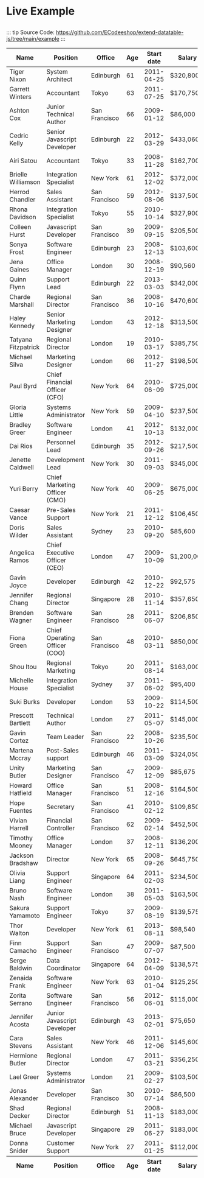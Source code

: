 # Live Example

## 

::: tip
Source Code: https://github.com/ECodeeshop/extend-datatable-js/tree/main/example 
:::

<table id="example" class="display" style="width:100%">
    <thead>
        <tr>
            <th>Name</th>
            <th>Position</th>
            <th>Office</th>
            <th>Age</th>
            <th>Start date</th>
            <th>Salary</th>
            <th>URL</th>
        </tr>
    </thead>
    <tbody>
        <tr>
            <td>Tiger Nixon</td>
            <td>System Architect</td>
            <td>Edinburgh</td>
            <td>61</td>
            <td>2011-04-25</td>
            <td>$320,800</td>
            <td>https://codeeshop.com</td>
        </tr>
        <tr>
            <td>Garrett Winters</td>
            <td>Accountant</td>
            <td>Tokyo</td>
            <td>63</td>
            <td>2011-07-25</td>
            <td>$170,750</td>
            <td>https://codeeshop.com</td>
        </tr>
        <tr>
            <td>Ashton Cox</td>
            <td>Junior Technical Author</td>
            <td>San Francisco</td>
            <td>66</td>
            <td>2009-01-12</td>
            <td>$86,000</td>
            <td>https://codeeshop.com</td>
        </tr>
        <tr>
            <td>Cedric Kelly</td>
            <td>Senior Javascript Developer</td>
            <td>Edinburgh</td>
            <td>22</td>
            <td>2012-03-29</td>
            <td>$433,060</td>
            <td>https://codeeshop.com</td>
        </tr>
        <tr>
            <td>Airi Satou</td>
            <td>Accountant</td>
            <td>Tokyo</td>
            <td>33</td>
            <td>2008-11-28</td>
            <td>$162,700</td>
            <td>https://codeeshop.com</td>
        </tr>
        <tr>
            <td>Brielle Williamson</td>
            <td>Integration Specialist</td>
            <td>New York</td>
            <td>61</td>
            <td>2012-12-02</td>
            <td>$372,000</td>
            <td>https://codeeshop.com</td>
        </tr>
        <tr>
            <td>Herrod Chandler</td>
            <td>Sales Assistant</td>
            <td>San Francisco</td>
            <td>59</td>
            <td>2012-08-06</td>
            <td>$137,500</td>
            <td>https://codeeshop.com</td>
        </tr>
        <tr>
            <td>Rhona Davidson</td>
            <td>Integration Specialist</td>
            <td>Tokyo</td>
            <td>55</td>
            <td>2010-10-14</td>
            <td>$327,900</td>
            <td>https://codeeshop.com</td>
        </tr>
        <tr>
            <td>Colleen Hurst</td>
            <td>Javascript Developer</td>
            <td>San Francisco</td>
            <td>39</td>
            <td>2009-09-15</td>
            <td>$205,500</td>
            <td>https://codeeshop.com</td>
        </tr>
        <tr>
            <td>Sonya Frost</td>
            <td>Software Engineer</td>
            <td>Edinburgh</td>
            <td>23</td>
            <td>2008-12-13</td>
            <td>$103,600</td>
            <td>https://codeeshop.com</td>
        </tr>
        <tr>
            <td>Jena Gaines</td>
            <td>Office Manager</td>
            <td>London</td>
            <td>30</td>
            <td>2008-12-19</td>
            <td>$90,560</td>
            <td>https://codeeshop.com</td>
        </tr>
        <tr>
            <td>Quinn Flynn</td>
            <td>Support Lead</td>
            <td>Edinburgh</td>
            <td>22</td>
            <td>2013-03-03</td>
            <td>$342,000</td>
            <td>https://codeeshop.com</td>
        </tr>
        <tr>
            <td>Charde Marshall</td>
            <td>Regional Director</td>
            <td>San Francisco</td>
            <td>36</td>
            <td>2008-10-16</td>
            <td>$470,600</td>
            <td>https://codeeshop.com</td>
        </tr>
        <tr>
            <td>Haley Kennedy</td>
            <td>Senior Marketing Designer</td>
            <td>London</td>
            <td>43</td>
            <td>2012-12-18</td>
            <td>$313,500</td>
            <td>https://codeeshop.com</td>
        </tr>
        <tr>
            <td>Tatyana Fitzpatrick</td>
            <td>Regional Director</td>
            <td>London</td>
            <td>19</td>
            <td>2010-03-17</td>
            <td>$385,750</td>
            <td>https://codeeshop.com</td>
        </tr>
        <tr>
            <td>Michael Silva</td>
            <td>Marketing Designer</td>
            <td>London</td>
            <td>66</td>
            <td>2012-11-27</td>
            <td>$198,500</td>
            <td>https://codeeshop.com</td>
        </tr>
        <tr>
            <td>Paul Byrd</td>
            <td>Chief Financial Officer (CFO)</td>
            <td>New York</td>
            <td>64</td>
            <td>2010-06-09</td>
            <td>$725,000</td>
            <td>https://codeeshop.com</td>
        </tr>
        <tr>
            <td>Gloria Little</td>
            <td>Systems Administrator</td>
            <td>New York</td>
            <td>59</td>
            <td>2009-04-10</td>
            <td>$237,500</td>
            <td>https://codeeshop.com</td>
        </tr>
        <tr>
            <td>Bradley Greer</td>
            <td>Software Engineer</td>
            <td>London</td>
            <td>41</td>
            <td>2012-10-13</td>
            <td>$132,000</td>
            <td>https://codeeshop.com</td>
        </tr>
        <tr>
            <td>Dai Rios</td>
            <td>Personnel Lead</td>
            <td>Edinburgh</td>
            <td>35</td>
            <td>2012-09-26</td>
            <td>$217,500</td>
            <td>https://codeeshop.com</td>
        </tr>
        <tr>
            <td>Jenette Caldwell</td>
            <td>Development Lead</td>
            <td>New York</td>
            <td>30</td>
            <td>2011-09-03</td>
            <td>$345,000</td>
            <td>https://codeeshop.com</td>
        </tr>
        <tr>
            <td>Yuri Berry</td>
            <td>Chief Marketing Officer (CMO)</td>
            <td>New York</td>
            <td>40</td>
            <td>2009-06-25</td>
            <td>$675,000</td>
            <td>https://codeeshop.com</td>
        </tr>
        <tr>
            <td>Caesar Vance</td>
            <td>Pre-Sales Support</td>
            <td>New York</td>
            <td>21</td>
            <td>2011-12-12</td>
            <td>$106,450</td>
            <td>https://codeeshop.com</td>
        </tr>
        <tr>
            <td>Doris Wilder</td>
            <td>Sales Assistant</td>
            <td>Sydney</td>
            <td>23</td>
            <td>2010-09-20</td>
            <td>$85,600</td>
            <td>https://codeeshop.com</td>
        </tr>
        <tr>
            <td>Angelica Ramos</td>
            <td>Chief Executive Officer (CEO)</td>
            <td>London</td>
            <td>47</td>
            <td>2009-10-09</td>
            <td>$1,200,000</td>
            <td>https://codeeshop.com</td>
        </tr>
        <tr>
            <td>Gavin Joyce</td>
            <td>Developer</td>
            <td>Edinburgh</td>
            <td>42</td>
            <td>2010-12-22</td>
            <td>$92,575</td>
            <td>https://codeeshop.com</td>
        </tr>
        <tr>
            <td>Jennifer Chang</td>
            <td>Regional Director</td>
            <td>Singapore</td>
            <td>28</td>
            <td>2010-11-14</td>
            <td>$357,650</td>
            <td>https://codeeshop.com</td>
        </tr>
        <tr>
            <td>Brenden Wagner</td>
            <td>Software Engineer</td>
            <td>San Francisco</td>
            <td>28</td>
            <td>2011-06-07</td>
            <td>$206,850</td>
            <td>https://codeeshop.com</td>
        </tr>
        <tr>
            <td>Fiona Green</td>
            <td>Chief Operating Officer (COO)</td>
            <td>San Francisco</td>
            <td>48</td>
            <td>2010-03-11</td>
            <td>$850,000</td>
            <td>https://codeeshop.com</td>
        </tr>
        <tr>
            <td>Shou Itou</td>
            <td>Regional Marketing</td>
            <td>Tokyo</td>
            <td>20</td>
            <td>2011-08-14</td>
            <td>$163,000</td>
            <td>https://codeeshop.com</td>
        </tr>
        <tr>
            <td>Michelle House</td>
            <td>Integration Specialist</td>
            <td>Sydney</td>
            <td>37</td>
            <td>2011-06-02</td>
            <td>$95,400</td>
            <td>https://codeeshop.com</td>
        </tr>
        <tr>
            <td>Suki Burks</td>
            <td>Developer</td>
            <td>London</td>
            <td>53</td>
            <td>2009-10-22</td>
            <td>$114,500</td>
            <td>https://codeeshop.com</td>
        </tr>
        <tr>
            <td>Prescott Bartlett</td>
            <td>Technical Author</td>
            <td>London</td>
            <td>27</td>
            <td>2011-05-07</td>
            <td>$145,000</td>
            <td>https://codeeshop.com</td>
        </tr>
        <tr>
            <td>Gavin Cortez</td>
            <td>Team Leader</td>
            <td>San Francisco</td>
            <td>22</td>
            <td>2008-10-26</td>
            <td>$235,500</td>
            <td>https://codeeshop.com</td>
        </tr>
        <tr>
            <td>Martena Mccray</td>
            <td>Post-Sales support</td>
            <td>Edinburgh</td>
            <td>46</td>
            <td>2011-03-09</td>
            <td>$324,050</td>
            <td>https://codeeshop.com</td>
        </tr>
        <tr>
            <td>Unity Butler</td>
            <td>Marketing Designer</td>
            <td>San Francisco</td>
            <td>47</td>
            <td>2009-12-09</td>
            <td>$85,675</td>
            <td>https://codeeshop.com</td>
        </tr>
        <tr>
            <td>Howard Hatfield</td>
            <td>Office Manager</td>
            <td>San Francisco</td>
            <td>51</td>
            <td>2008-12-16</td>
            <td>$164,500</td>
            <td>https://codeeshop.com</td>
        </tr>
        <tr>
            <td>Hope Fuentes</td>
            <td>Secretary</td>
            <td>San Francisco</td>
            <td>41</td>
            <td>2010-02-12</td>
            <td>$109,850</td>
            <td>https://codeeshop.com</td>
        </tr>
        <tr>
            <td>Vivian Harrell</td>
            <td>Financial Controller</td>
            <td>San Francisco</td>
            <td>62</td>
            <td>2009-02-14</td>
            <td>$452,500</td>
            <td>https://codeeshop.com</td>
        </tr>
        <tr>
            <td>Timothy Mooney</td>
            <td>Office Manager</td>
            <td>London</td>
            <td>37</td>
            <td>2008-12-11</td>
            <td>$136,200</td>
            <td>https://codeeshop.com</td>
        </tr>
        <tr>
            <td>Jackson Bradshaw</td>
            <td>Director</td>
            <td>New York</td>
            <td>65</td>
            <td>2008-09-26</td>
            <td>$645,750</td>
            <td>https://codeeshop.com</td>
        </tr>
        <tr>
            <td>Olivia Liang</td>
            <td>Support Engineer</td>
            <td>Singapore</td>
            <td>64</td>
            <td>2011-02-03</td>
            <td>$234,500</td>
            <td>https://codeeshop.com</td>
        </tr>
        <tr>
            <td>Bruno Nash</td>
            <td>Software Engineer</td>
            <td>London</td>
            <td>38</td>
            <td>2011-05-03</td>
            <td>$163,500</td>
            <td>https://codeeshop.com</td>
        </tr>
        <tr>
            <td>Sakura Yamamoto</td>
            <td>Support Engineer</td>
            <td>Tokyo</td>
            <td>37</td>
            <td>2009-08-19</td>
            <td>$139,575</td>
            <td>https://codeeshop.com</td>
        </tr>
        <tr>
            <td>Thor Walton</td>
            <td>Developer</td>
            <td>New York</td>
            <td>61</td>
            <td>2013-08-11</td>
            <td>$98,540</td>
            <td>https://codeeshop.com</td>
        </tr>
        <tr>
            <td>Finn Camacho</td>
            <td>Support Engineer</td>
            <td>San Francisco</td>
            <td>47</td>
            <td>2009-07-07</td>
            <td>$87,500</td>
            <td>https://codeeshop.com</td>
        </tr>
        <tr>
            <td>Serge Baldwin</td>
            <td>Data Coordinator</td>
            <td>Singapore</td>
            <td>64</td>
            <td>2012-04-09</td>
            <td>$138,575</td>
            <td>https://codeeshop.com</td>
        </tr>
        <tr>
            <td>Zenaida Frank</td>
            <td>Software Engineer</td>
            <td>New York</td>
            <td>63</td>
            <td>2010-01-04</td>
            <td>$125,250</td>
            <td>https://codeeshop.com</td>
        </tr>
        <tr>
            <td>Zorita Serrano</td>
            <td>Software Engineer</td>
            <td>San Francisco</td>
            <td>56</td>
            <td>2012-06-01</td>
            <td>$115,000</td>
            <td>https://codeeshop.com</td>
        </tr>
        <tr>
            <td>Jennifer Acosta</td>
            <td>Junior Javascript Developer</td>
            <td>Edinburgh</td>
            <td>43</td>
            <td>2013-02-01</td>
            <td>$75,650</td>
            <td>https://codeeshop.com</td>
        </tr>
        <tr>
            <td>Cara Stevens</td>
            <td>Sales Assistant</td>
            <td>New York</td>
            <td>46</td>
            <td>2011-12-06</td>
            <td>$145,600</td>
            <td>https://codeeshop.com</td>
        </tr>
        <tr>
            <td>Hermione Butler</td>
            <td>Regional Director</td>
            <td>London</td>
            <td>47</td>
            <td>2011-03-21</td>
            <td>$356,250</td>
            <td>https://codeeshop.com</td>
        </tr>
        <tr>
            <td>Lael Greer</td>
            <td>Systems Administrator</td>
            <td>London</td>
            <td>21</td>
            <td>2009-02-27</td>
            <td>$103,500</td>
            <td>https://codeeshop.com</td>
        </tr>
        <tr>
            <td>Jonas Alexander</td>
            <td>Developer</td>
            <td>San Francisco</td>
            <td>30</td>
            <td>2010-07-14</td>
            <td>$86,500</td>
            <td>https://codeeshop.com</td>
        </tr>
        <tr>
            <td>Shad Decker</td>
            <td>Regional Director</td>
            <td>Edinburgh</td>
            <td>51</td>
            <td>2008-11-13</td>
            <td>$183,000</td>
            <td>https://codeeshop.com</td>
        </tr>
        <tr>
            <td>Michael Bruce</td>
            <td>Javascript Developer</td>
            <td>Singapore</td>
            <td>29</td>
            <td>2011-06-27</td>
            <td>$183,000</td>
            <td>https://codeeshop.com</td>
        </tr>
        <tr>
            <td>Donna Snider</td>
            <td>Customer Support</td>
            <td>New York</td>
            <td>27</td>
            <td>2011-01-25</td>
            <td>$112,000</td>
            <td>https://codeeshop.com</td>
        </tr>
    </tbody>
    <tfoot>
        <tr>
            <th>Name</th>
            <th>Position</th>
            <th>Office</th>
            <th>Age</th>
            <th>Start date</th>
            <th>Salary</th>
            <th>URL</th>
        </tr>
    </tfoot>
</table>

<script type="module" async>
  import { urlRenderObj } from '../src/url-render.js'
    let fallbackTimeout = 30
    if(typeof document != 'undefined') {        
        const t = setInterval(function () {
        	if(typeof $ != 'undefined' || fallbackTimeout < 1) {    		
    	        registerTable();
    	        clearInterval(t)	    
        	}
            fallbackTimeout--
        }, 300)
    }

    function registerTable() {
        $('#example').DataTable( {
            dom: "Bflrtip",
            responsive: true,
            select: true,
            colReorder: true,
            dom: 'Bfrtip',
            buttons: [
                // "colvis",
                // "selectAll",
                // "selectNone",
                {
                    extend: 'json',
                    text: 'JSON',
                    filename: "json-filename",
                },
            ],
            columns: [
                { title: 'Name' },
                { title: 'Position' },
                { title: 'Office' },
                { title: 'Age' },
                { title: 'Start Date' },
                { title: 'Salary' },
                { title: 'URL', ...urlRenderObj("URL") },
              ],
        } );
    }
</script>
